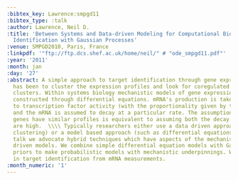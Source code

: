 ```yaml
---
:bibtex_key: Lawrence:smpgd11
:bibtex_type: :talk
:author: Lawrence, Neil D.
:title: 'Between Systems and Data-driven Modeling for Computational Biology: Target
  Identification with Gaussian Processes'
:venue: SMPGD2010, Paris, France
:linkpdf: '"ftp://ftp.dcs.shef.ac.uk/home/neil/" # "ode_smpgd11.pdf"'
:year: '2011'
:month: jan
:day: '27'
:abstract: A simple approach to target identification through gene expression studies
  has been to cluster the expression profiles and look for coregulated genes within
  clusters. Within systems biology mechanistic models of gene expression are typically
  constructed through differential equations. mRNA's production is taken to be proportional
  to transcription factor activity (with the proportionality given by the sensitivity)
  and the mRNA is assumed to decay at a particular rate. The assumption that coregulated
  genes have similar profiles is equivalent to assuming both the decay and the sensitivity
  are high.  \\\\ Typically researchers either use a data driven approach (such as
  clustering) or a model based approach (such as differential equations). In this
  talk we advocate hybrid techniques which have aspects of the mechanistic and data
  driven models. We combine simple differential equation models with Gaussian process
  priors to make probabilistic models with mechanistic underpinnings. We show applications
  in target identification from mRNA measurements.
:month_numeric: '1'
---
```


